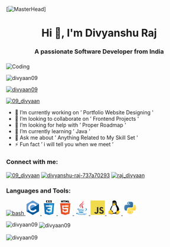 [![MasterHead](https://repository-images.githubusercontent.com/588181932/e36ec678-7984-4cdd-8e4c-a3932772ff8e)]
<h1 align="center">Hi 👋, I'm Divyanshu Raj</h1>
<h3 align="center">A passionate Software Developer from India</h3>

<img align="middle" alt="Coding" width="400" src="https://camo.githubusercontent.com/8a9c7f854df987a0b488caf7b4ca6fb56e368e1a0b85602574da94c19d1c2d2e/68747470733a2f2f70687973696373677572756b756c2e66696c65732e776f726470726573732e636f6d2f323031392f30322f6368617261637465722d312e676966">

<p align="left"> <img src="https://komarev.com/ghpvc/?username=divyaan09&label=Profile%20views&color=0e75b6&style=flat" alt="divyaan09" /> </p>

<p align="left"> <a href="https://github.com/ryo-ma/github-profile-trophy"><img src="https://github-profile-trophy.vercel.app/?username=divyaan09" alt="divyaan09" /></a> </p>

<p align="left"> <a href="https://twitter.com/09_divyaan" target="blank"><img src="https://img.shields.io/twitter/follow/09_divyaan?logo=twitter&style=for-the-badge" alt="09_divyaan" /></a> </p>

- 🔭 I’m currently working on ’ Portfolio Website Designing '
- 👯 I’m looking to collaborate on ’ Frontend Projects '
- 🤝 I’m looking for help with ’ Proper Roadmap '
- 🌱 I’m currently learning ’ Java '
- 💬 Ask me about ’ Anything Related to My Skill Set '
- ⚡ Fun fact ’ i will tell you when we meet ’

<h3 align="left">Connect with me:</h3>
<p align="left">
<a href="https://twitter.com/09_divyaan" target="blank"><img align="center" src="https://raw.githubusercontent.com/rahuldkjain/github-profile-readme-generator/master/src/images/icons/Social/twitter.svg" alt="09_divyaan" height="30" width="40" /></a>
<a href="https://linkedin.com/in/divyanshu-raj-737a70293" target="blank"><img align="center" src="https://raw.githubusercontent.com/rahuldkjain/github-profile-readme-generator/master/src/images/icons/Social/linked-in-alt.svg" alt="divyanshu-raj-737a70293" height="30" width="40" /></a>
<a href="https://instagram.com/raj_divyaan" target="blank"><img align="center" src="https://raw.githubusercontent.com/rahuldkjain/github-profile-readme-generator/master/src/images/icons/Social/instagram.svg" alt="raj_divyaan" height="30" width="40" /></a>
</p>

<h3 align="left">Languages and Tools:</h3>
<p align="left"> <a href="https://www.gnu.org/software/bash/" target="_blank" rel="noreferrer"> <img src="https://www.vectorlogo.zone/logos/gnu_bash/gnu_bash-icon.svg" alt="bash" width="40" height="40"/> </a> <a href="https://www.cprogramming.com/" target="_blank" rel="noreferrer"> <img src="https://raw.githubusercontent.com/devicons/devicon/master/icons/c/c-original.svg" alt="c" width="40" height="40"/> </a> <a href="https://www.w3schools.com/css/" target="_blank" rel="noreferrer"> <img src="https://raw.githubusercontent.com/devicons/devicon/master/icons/css3/css3-original-wordmark.svg" alt="css3" width="40" height="40"/> </a> <a href="https://www.w3.org/html/" target="_blank" rel="noreferrer"> <img src="https://raw.githubusercontent.com/devicons/devicon/master/icons/html5/html5-original-wordmark.svg" alt="html5" width="40" height="40"/> </a> <a href="https://www.java.com" target="_blank" rel="noreferrer"> <img src="https://raw.githubusercontent.com/devicons/devicon/master/icons/java/java-original.svg" alt="java" width="40" height="40"/> </a> <a href="https://developer.mozilla.org/en-US/docs/Web/JavaScript" target="_blank" rel="noreferrer"> <img src="https://raw.githubusercontent.com/devicons/devicon/master/icons/javascript/javascript-original.svg" alt="javascript" width="40" height="40"/> </a> <a href="https://www.linux.org/" target="_blank" rel="noreferrer"> <img src="https://raw.githubusercontent.com/devicons/devicon/master/icons/linux/linux-original.svg" alt="linux" width="40" height="40"/> </a> <a href="https://www.python.org" target="_blank" rel="noreferrer"> <img src="https://raw.githubusercontent.com/devicons/devicon/master/icons/python/python-original.svg" alt="python" width="40" height="40"/> </a> </p>

<p><img align="left" src="https://github-readme-stats.vercel.app/api/top-langs?username=divyaan09&show_icons=true&locale=en&layout=compact" alt="divyaan09" /></p>

<p>&nbsp;<img align="center" src="https://github-readme-stats.vercel.app/api?username=divyaan09&show_icons=true&locale=en" alt="divyaan09" /></p>

<p><img align="center" src="https://github-readme-streak-stats.herokuapp.com/?user=divyaan09&" alt="divyaan09" /></p>
